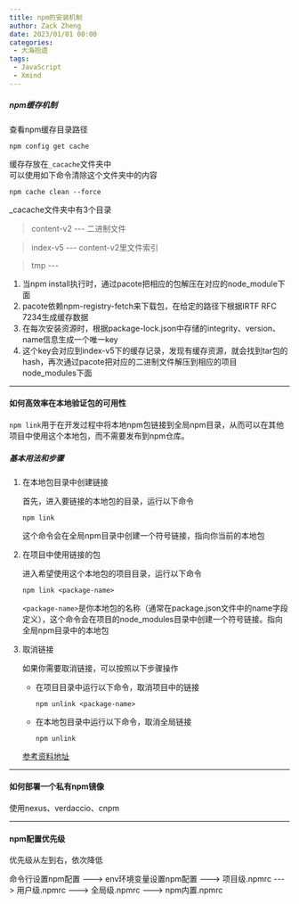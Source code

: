 ```yaml
---
title: npm的安装机制
author: Zack Zheng
date: 2023/01/01 00:00
categories:
 - 大海拾遗
tags:
 - JavaScript
 - Xmind
---
```



<simple-img src="https://gitee.com/zackzhengxy/picGallery/raw/main/imgs/npm的安装机制.svg" />

##### npm缓存机制    

查看npm缓存目录路径   

`npm config get cache`  

缓存存放在`_cacache`文件夹中   
可以使用如下命令清除这个文件夹中的内容    

`npm cache clean --force`     

_cacache文件夹中有3个目录    

> content-v2     ---     二进制文件
> 

> index-v5  ---  content-v2里文件索引

> tmp   --- 

1. 当npm install执行时，通过pacote把相应的包解压在对应的node_module下面
2. pacote依赖npm-registry-fetch来下载包，在给定的路径下根据IRTF RFC 7234生成缓存数据 
3. 在每次安装资源时，根据package-lock.json中存储的integrity、version、name信息生成一个唯一key 
4. 这个key会对应到index-v5下的缓存记录，发现有缓存资源，就会找到tar包的hash，再次通过pacote把对应的二进制文件解压到相应的项目node_modules下面

---------------------------

#### 如何高效率在本地验证包的可用性

`npm link`用于在开发过程中将本地npm包链接到全局npm目录，从而可以在其他项目中使用这个本地包，而不需要发布到npm仓库。

##### 基本用法和步骤

1. 在本地包目录中创建链接

   首先，进入要链接的本地包的目录，运行以下命令

   `npm link`

   这个命令会在全局npm目录中创建一个符号链接，指向你当前的本地包

2. 在项目中使用链接的包

   进入希望使用这个本地包的项目目录，运行以下命令

   `npm link <package-name>`

   `<package-name>`是你本地包的名称（通常在package.json文件中的name字段定义），这个命令会在项目的node_modules目录中创建一个符号链接。指向全局npm目录中的本地包

3. 取消链接

   如果你需要取消链接，可以按照以下步骤操作

   + 在项目目录中运行以下命令，取消项目中的链接

     `npm unlink <package-name>`

   + 在本地包目录中运行以下命令，取消全局链接

     `npm unlink`

   [参考资料地址](https://www.cnblogs.com/an-shiguang/p/18269056)

-------------------------------------

#### 如何部署一个私有npm镜像

使用nexus、verdaccio、cnpm



-------------------------------

#### npm配置优先级

优先级从左到右，依次降低

命令行设置npm配置   --->  env环境变量设置npm配置  --->  项目级.npmrc  ---> 用户级.npmrc   --->  全局级.npmrc    --->  npm内置.npmrc    
